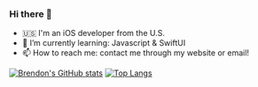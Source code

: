 ### Hi there 👋

<!--
**bcecilio/bcecilio** is a ✨ _special_ ✨ repository because its `README.md` (this file) appears on your GitHub profile.

Here are some ideas to get you started:

- 🔭 I’m currently working on: a web design project & personal project (iOS)
- 🌱 I’m currently learning Javascript & SwiftUI
- 👯 I’m looking to collaborate on ...
- 🤔 I’m looking for help with ...
- 💬 Ask me about ...
- 📫 How to reach me: contact me through my website!
- 😄 Pronouns: ...
- ⚡ Fun fact: ...
-->
- 🇺🇸  I'm an iOS developer from the U.S.
- 🌱  I’m currently learning: Javascript & SwiftUI
- 📫  How to reach me: contact me through my website or email!


[![Brendon's GitHub stats](https://github-readme-stats.vercel.app/api?username=bcecilio)](https://github.com/bcecilio/github-readme-stats)  [![Top Langs](https://github-readme-stats.vercel.app/api/top-langs/?username=bcecilio&layout=compact)](https://github.com/bcecilio/github-readme-stats)
